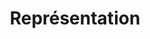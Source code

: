 ---
title: Représentation
permalink: /diagrammes-d-activites/#representation
nav_order: 2
parent: Diagrammes d'activités
---